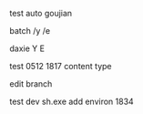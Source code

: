 test auto goujian

batch /y /e

daxie Y E

test 0512 1817
content type

edit branch

test dev   sh.exe
add environ
1834
